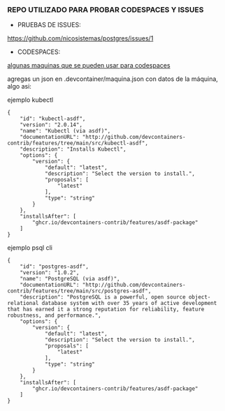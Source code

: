 ### REPO UTILIZADO PARA PROBAR CODESPACES Y ISSUES


* PRUEBAS DE ISSUES:

https://github.com/nicosistemas/postgres/issues/1


* CODESPACES:

[algunas maquinas que se pueden usar para codespaces](https://containers.dev/features)

agregas un json en .devcontainer/maquina.json con datos de la máquina, algo asi:

 ejemplo kubectl

``` console
{
    "id": "kubectl-asdf",
    "version": "2.0.14",
    "name": "Kubectl (via asdf)",
    "documentationURL": "http://github.com/devcontainers-contrib/features/tree/main/src/kubectl-asdf",
    "description": "Installs Kubectl",
    "options": {
        "version": {
            "default": "latest",
            "description": "Select the version to install.",
            "proposals": [
                "latest"
            ],
            "type": "string"
        }
    },
    "installsAfter": [
        "ghcr.io/devcontainers-contrib/features/asdf-package"
    ]
}
```

 ejemplo psql cli

``` console
{
    "id": "postgres-asdf",
    "version": "1.0.2",
    "name": "PostgreSQL (via asdf)",
    "documentationURL": "http://github.com/devcontainers-contrib/features/tree/main/src/postgres-asdf",
    "description": "PostgreSQL is a powerful, open source object-relational database system with over 35 years of active development that has earned it a strong reputation for reliability, feature robustness, and performance.",
    "options": {
        "version": {
            "default": "latest",
            "description": "Select the version to install.",
            "proposals": [
                "latest"
            ],
            "type": "string"
        }
    },
    "installsAfter": [
        "ghcr.io/devcontainers-contrib/features/asdf-package"
    ]
}
```
